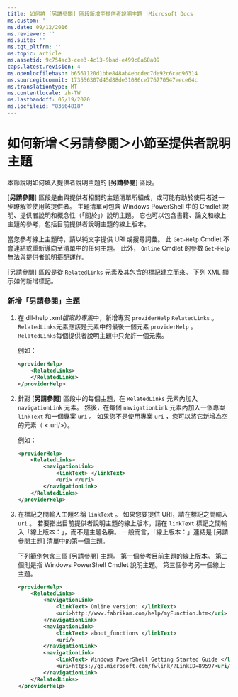 ```yaml
---
title: 如何將 [另請參閱] 區段新增至提供者說明主題 |Microsoft Docs
ms.custom: ''
ms.date: 09/12/2016
ms.reviewer: ''
ms.suite: ''
ms.tgt_pltfrm: ''
ms.topic: article
ms.assetid: 9c754ac3-cee3-4c13-9bad-e499c8a68a09
caps.latest.revision: 4
ms.openlocfilehash: b6561120d1bbe848ab4ebcdec7de92c6cad96314
ms.sourcegitcommit: 173556307d45d88de31086ce776770547eece64c
ms.translationtype: MT
ms.contentlocale: zh-TW
ms.lasthandoff: 05/19/2020
ms.locfileid: "83564818"
---
```

# <a name="how-to-add-a-see-also-section-to-a-provider-help-topic"></a>如何新增＜另請參閱＞小節至提供者說明主題

本節說明如何填入提供者說明主題的 [**另請參閱**] 區段。

[**另請參閱**] 區段是由與提供者相關的主題清單所組成，或可能有助於使用者進一步瞭解並使用該提供者。 主題清單可包含 Windows PowerShell 中的 Cmdlet 說明、提供者說明和概念性（「關於」）說明主題。 它也可以包含書籍、論文和線上主題的參考，包括目前提供者說明主題的線上版本。

當您參考線上主題時，請以純文字提供 URI 或搜尋詞彙。 此 `Get-Help` Cmdlet 不會連結或重新導向至清單中的任何主題。 此外， `Online` Cmdlet 的參數 `Get-Help` 無法與提供者說明搭配運作。

[另請參閱] 區段是從 `RelatedLinks` 元素及其包含的標記建立而來。 下列 XML 顯示如何新增標記。

### <a name="to-add-see-also-topics"></a>新增「另請參閱」主題

1. 在 dll-help .xml*檔案的專案*中，新增專案 `providerHelp` `RelatedLinks` 。 `RelatedLinks`元素應該是元素中的最後一個元素 `providerHelp` 。 `RelatedLinks`每個提供者說明主題中只允許一個元素。

   例如：

    ```xml
    <providerHelp>
        <RelatedLinks>
        </RelatedLinks>
    </providerHelp>
    ```

2. 針對 [**另請參閱**] 區段中的每個主題，在 `RelatedLinks` 元素內加入 `navigationLink` 元素。 然後，在每個 `navigationLink` 元素內加入一個專案 `linkText` 和一個專案 `uri` 。 如果您不是使用專案 `uri` ，您可以將它新增為空的元素（ \< uri/>）。

   例如：

    ```xml
    <providerHelp>
        <RelatedLinks>
            <navigationLink>
                <linkText> </linkText>
                <uri> </uri>
            </navigationLink>
        </RelatedLinks>
    </providerHelp>
    ```

3. 在標記之間輸入主題名稱 `linkText` 。 如果您要提供 URI，請在標記之間輸入 `uri` 。 若要指出目前提供者說明主題的線上版本，請在 `linkText` 標記之間輸入「線上版本：」，而不是主題名稱。 一般而言，「線上版本：」連結是 [另請參閱主題] 清單中的第一個主題。

   下列範例包含三個 [另請參閱] 主題。 第一個參考目前主題的線上版本。 第二個則是指 Windows PowerShell Cmdlet 說明主題。 第三個參考另一個線上主題。

    ```xml
    <providerHelp>
        <RelatedLinks>
            <navigationLink>
                <linkText> Online version: </linkText>
                <uri>http://www.fabrikam.com/help/myFunction.htm</uri>
            </navigationLink>
            <navigationLink>
                <linkText> about_functions </linkText>
                <uri/>
            </navigationLink>
            <navigationLink>
                <linkText> Windows PowerShell Getting Started Guide </linkText>
                <uri>https://go.microsoft.com/fwlink/?LinkID=89597<uri/>
            </navigationLink>
        </RelatedLinks>
    </providerHelp>
    ```
